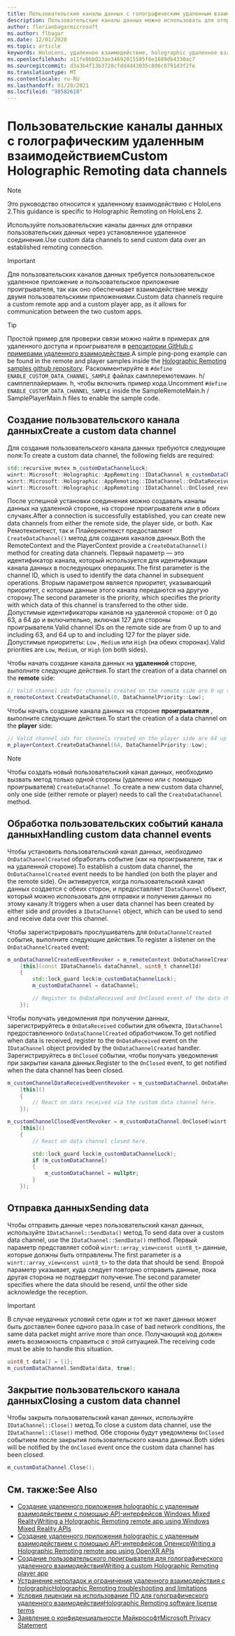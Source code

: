 ```yaml
---
title: Пользовательские каналы данных с голографическим удаленным взаимодействием
description: Пользовательские каналы данных можно использовать для отправки пользовательских данных через уже установленное удаленное подключение Holographic.
author: florianbagarmicrosoft
ms.author: flbagar
ms.date: 12/01/2020
ms.topic: article
keywords: HoloLens, удаленное взаимодействие, holographic удаленное взаимодействие, гарнитура смешанной реальности, гарнитура Windows Mixed, гарнитура виртуальной реальности, каналы данных
ms.openlocfilehash: a11fe0bb023ae34692015585f6e1689db4330ac7
ms.sourcegitcommit: d3a3b4f13b3728cfdd4d43035c806c0791d3f2fe
ms.translationtype: MT
ms.contentlocale: ru-RU
ms.lasthandoff: 01/20/2021
ms.locfileid: "98582618"
---
```

# <a name="custom-holographic-remoting-data-channels"></a><span data-ttu-id="3a2c9-104">Пользовательские каналы данных с голографическим удаленным взаимодействием</span><span class="sxs-lookup"><span data-stu-id="3a2c9-104">Custom Holographic Remoting data channels</span></span>

>[!NOTE]
><span data-ttu-id="3a2c9-105">Это руководство относится к удаленному взаимодействию с HoloLens 2.</span><span class="sxs-lookup"><span data-stu-id="3a2c9-105">This guidance is specific to Holographic Remoting on HoloLens 2.</span></span>

<span data-ttu-id="3a2c9-106">Используйте пользовательские каналы данных для отправки пользовательских данных через установленное удаленное соединение.</span><span class="sxs-lookup"><span data-stu-id="3a2c9-106">Use custom data channels to send custom data over an established remoting connection.</span></span>

>[!IMPORTANT]
><span data-ttu-id="3a2c9-107">Для пользовательских каналов данных требуется пользовательское удаленное приложение и пользовательское приложение проигрывателя, так как оно обеспечивает взаимодействие между двумя пользовательскими приложениями.</span><span class="sxs-lookup"><span data-stu-id="3a2c9-107">Custom data channels require a custom remote app and a custom player app, as it allows for communication between the two custom apps.</span></span>

>[!TIP]
><span data-ttu-id="3a2c9-108">Простой пример для проверки связи можно найти в примерах для удаленного доступа и проигрывателя в [репозитории GitHub с примерами удаленного взаимодействия](https://github.com/microsoft/MixedReality-HolographicRemoting-Samples).</span><span class="sxs-lookup"><span data-stu-id="3a2c9-108">A simple ping-pong example can be found in the remote and player samples inside the [Holographic Remoting samples github repository](https://github.com/microsoft/MixedReality-HolographicRemoting-Samples).</span></span> <span data-ttu-id="3a2c9-109">Раскомментируйте в ```#define ENABLE_CUSTOM_DATA_CHANNEL_SAMPLE``` файлах самплеремотемаин. h/самплеплайермаин. h, чтобы включить пример кода.</span><span class="sxs-lookup"><span data-stu-id="3a2c9-109">Uncomment ```#define ENABLE_CUSTOM_DATA_CHANNEL_SAMPLE``` inside the SampleRemoteMain.h / SamplePlayerMain.h files to enable the sample code.</span></span>


## <a name="create-a-custom-data-channel"></a><span data-ttu-id="3a2c9-110">Создание пользовательского канала данных</span><span class="sxs-lookup"><span data-stu-id="3a2c9-110">Create a custom data channel</span></span>


<span data-ttu-id="3a2c9-111">Для создания пользовательского канала данных требуются следующие поля:</span><span class="sxs-lookup"><span data-stu-id="3a2c9-111">To create a custom data channel, the following fields are required:</span></span>
```cpp
std::recursive_mutex m_customDataChannelLock;
winrt::Microsoft::Holographic::AppRemoting::IDataChannel m_customDataChannel = nullptr;
winrt::Microsoft::Holographic::AppRemoting::IDataChannel::OnDataReceived_revoker m_customChannelDataReceivedEventRevoker;
winrt::Microsoft::Holographic::AppRemoting::IDataChannel::OnClosed_revoker m_customChannelClosedEventRevoker;
```

<span data-ttu-id="3a2c9-112">После успешной установки соединения можно создавать каналы данных на удаленной стороне, на стороне проигрывателя или в обоих случаях.</span><span class="sxs-lookup"><span data-stu-id="3a2c9-112">After a connection is successfully established, you can create new data channels from either the remote side, the player side, or both.</span></span> <span data-ttu-id="3a2c9-113">Как Ремотеконтекст, так и Плайерконтекст предоставляют ```CreateDataChannel()``` метод для создания каналов данных.</span><span class="sxs-lookup"><span data-stu-id="3a2c9-113">Both the RemoteContext and the PlayerContext provide a ```CreateDataChannel()``` method for creating data channels.</span></span> <span data-ttu-id="3a2c9-114">Первый параметр — это идентификатор канала, который используется для идентификации канала данных в последующих операциях.</span><span class="sxs-lookup"><span data-stu-id="3a2c9-114">The first parameter is the channel ID, which is used to identify the data channel in subsequent operations.</span></span> <span data-ttu-id="3a2c9-115">Вторым параметром является приоритет, указывающий приоритет, с которым данные этого канала передаются на другую сторону.</span><span class="sxs-lookup"><span data-stu-id="3a2c9-115">The second parameter is the priority, which specifies the priority with which data of this channel is transferred to the other side.</span></span> <span data-ttu-id="3a2c9-116">Допустимые идентификаторы каналов на удаленной стороне: от 0 до 63, а 64 до и включительно, включая 127 для стороны проигрывателя.</span><span class="sxs-lookup"><span data-stu-id="3a2c9-116">Valid channel IDs on the remote side are from 0 up to and including 63, and 64 up to and including 127 for the player side.</span></span> <span data-ttu-id="3a2c9-117">Допустимые приоритеты: ```Low``` , ```Medium``` или ```High``` (на обеих сторонах).</span><span class="sxs-lookup"><span data-stu-id="3a2c9-117">Valid priorities are ```Low```, ```Medium```, or ```High``` (on both sides).</span></span>

<span data-ttu-id="3a2c9-118">Чтобы начать создание канала данных на **удаленной** стороне, выполните следующие действия.</span><span class="sxs-lookup"><span data-stu-id="3a2c9-118">To start the creation of a data channel on the **remote** side:</span></span>
```cpp
// Valid channel ids for channels created on the remote side are 0 up to and including 63
m_remoteContext.CreateDataChannel(0, DataChannelPriority::Low);
```

<span data-ttu-id="3a2c9-119">Чтобы начать создание канала данных на стороне **проигрывателя** , выполните следующие действия.</span><span class="sxs-lookup"><span data-stu-id="3a2c9-119">To start the creation of a data channel on the **player** side:</span></span>
```cpp
// Valid channel ids for channels created on the player side are 64 up to and including 127
m_playerContext.CreateDataChannel(64, DataChannelPriority::Low);
```

>[!NOTE]
><span data-ttu-id="3a2c9-120">Чтобы создать новый пользовательский канал данных, необходимо вызвать метод только одной стороны (удаленно или с помощью проигрывателя) ```CreateDataChannel``` .</span><span class="sxs-lookup"><span data-stu-id="3a2c9-120">To create a new custom data channel, only one side (either remote or player) needs to call the ```CreateDataChannel``` method.</span></span>

## <a name="handling-custom-data-channel-events"></a><span data-ttu-id="3a2c9-121">Обработка пользовательских событий канала данных</span><span class="sxs-lookup"><span data-stu-id="3a2c9-121">Handling custom data channel events</span></span>

<span data-ttu-id="3a2c9-122">Чтобы установить пользовательский канал данных, необходимо ```OnDataChannelCreated``` обработать событие (как на проигрывателе, так и на удаленной стороне).</span><span class="sxs-lookup"><span data-stu-id="3a2c9-122">To establish a custom data channel, the ```OnDataChannelCreated``` event needs to be handled (on both the player and the remote side).</span></span> <span data-ttu-id="3a2c9-123">Он активируется, когда пользовательский канал данных создается с обеих сторон, и предоставляет ```IDataChannel``` объект, который можно использовать для отправки и получения данных по этому каналу.</span><span class="sxs-lookup"><span data-stu-id="3a2c9-123">It triggers when a user data channel has been created by either side and provides a ```IDataChannel``` object, which can be used to send and receive data over this channel.</span></span>

<span data-ttu-id="3a2c9-124">Чтобы зарегистрировать прослушиватель для ```OnDataChannelCreated``` события, выполните следующие действия.</span><span class="sxs-lookup"><span data-stu-id="3a2c9-124">To register a listener on the ```OnDataChannelCreated``` event:</span></span>
```cpp
m_onDataChannelCreatedEventRevoker = m_remoteContext.OnDataChannelCreated(winrt::auto_revoke,
    [this](const IDataChannel& dataChannel, uint8_t channelId)
    {
        std::lock_guard lock(m_customDataChannelLock);
        m_customDataChannel = dataChannel;

        // Register to OnDataReceived and OnClosed event of the data channel here, see below...
    });
```

<span data-ttu-id="3a2c9-125">Чтобы получать уведомления при получении данных, зарегистрируйтесь в ```OnDataReceived``` событии для объекта, ```IDataChannel``` предоставленного ```OnDataChannelCreated``` обработчиком.</span><span class="sxs-lookup"><span data-stu-id="3a2c9-125">To get notified when data is received, register to the ```OnDataReceived``` event on the ```IDataChannel``` object provided by the ```OnDataChannelCreated``` handler.</span></span> <span data-ttu-id="3a2c9-126">Зарегистрируйтесь в ```OnClosed``` событии, чтобы получать уведомления при закрытии канала данных.</span><span class="sxs-lookup"><span data-stu-id="3a2c9-126">Register to the ```OnClosed``` event, to get notified when the data channel has been closed.</span></span>

```cpp
m_customChannelDataReceivedEventRevoker = m_customDataChannel.OnDataReceived(winrt::auto_revoke, 
    [this]()
    {
        // React on data received via the custom data channel here.
    });

m_customChannelClosedEventRevoker = m_customDataChannel.OnClosed(winrt::auto_revoke,
    [this]()
    {
        // React on data channel closed here.

        std::lock_guard lock(m_customDataChannelLock);
        if (m_customDataChannel)
        {
            m_customDataChannel = nullptr;
        }
    });
```

## <a name="sending-data"></a><span data-ttu-id="3a2c9-127">Отправка данных</span><span class="sxs-lookup"><span data-stu-id="3a2c9-127">Sending data</span></span>

<span data-ttu-id="3a2c9-128">Чтобы отправить данные через пользовательский канал данных, используйте ```IDataChannel::SendData()``` метод.</span><span class="sxs-lookup"><span data-stu-id="3a2c9-128">To send data over a custom data channel, use the ```IDataChannel::SendData()``` method.</span></span> <span data-ttu-id="3a2c9-129">Первый параметр представляет собой ```winrt::array_view<const uint8_t>``` данные, которые должны быть отправлены.</span><span class="sxs-lookup"><span data-stu-id="3a2c9-129">The first parameter is a ```winrt::array_view<const uint8_t>``` to the data that should be send.</span></span> <span data-ttu-id="3a2c9-130">Второй параметр указывает, куда следует повторно отправить данные, пока другая сторона не подтвердит получение.</span><span class="sxs-lookup"><span data-stu-id="3a2c9-130">The second parameter specifies where the data should be resend, until the other side acknowledge the reception.</span></span> 

>[!IMPORTANT]
><span data-ttu-id="3a2c9-131">В случае неудачных условий сети один и тот же пакет данных может быть доставлен более одного раза.</span><span class="sxs-lookup"><span data-stu-id="3a2c9-131">In case of bad network conditions, the same data packet might arrive more than once.</span></span> <span data-ttu-id="3a2c9-132">Получающий код должен иметь возможность справиться с этой ситуацией.</span><span class="sxs-lookup"><span data-stu-id="3a2c9-132">The receiving code must be able to handle this situation.</span></span>

```cpp
uint8_t data[] = {1};
m_customDataChannel.SendData(data, true);
```

## <a name="closing-a-custom-data-channel"></a><span data-ttu-id="3a2c9-133">Закрытие пользовательского канала данных</span><span class="sxs-lookup"><span data-stu-id="3a2c9-133">Closing a custom data channel</span></span>

<span data-ttu-id="3a2c9-134">Чтобы закрыть пользовательский канал данных, используйте ```IDataChannel::Close()``` метод.</span><span class="sxs-lookup"><span data-stu-id="3a2c9-134">To close a custom data channel, use the ```IDataChannel::Close()``` method.</span></span> <span data-ttu-id="3a2c9-135">Обе стороны будут уведомлены ```OnClosed``` событием после закрытия пользовательского канала данных.</span><span class="sxs-lookup"><span data-stu-id="3a2c9-135">Both sides will be notified by the ```OnClosed``` event once the custom data channel has been closed.</span></span>

```cpp
m_customDataChannel.Close();
```

## <a name="see-also"></a><span data-ttu-id="3a2c9-136">См. также:</span><span class="sxs-lookup"><span data-stu-id="3a2c9-136">See Also</span></span>
* [<span data-ttu-id="3a2c9-137">Создание удаленного приложения holographic с удаленным взаимодействием с помощью API-интерфейсов Windows Mixed Reality</span><span class="sxs-lookup"><span data-stu-id="3a2c9-137">Writing a Holographic Remoting remote app using Windows Mixed Reality APIs</span></span>](holographic-remoting-create-remote-wmr.md)
* [<span data-ttu-id="3a2c9-138">Создание удаленного приложения holographic с удаленным взаимодействием с помощью API-интерфейсов Опенкср</span><span class="sxs-lookup"><span data-stu-id="3a2c9-138">Writing a Holographic Remoting remote app using OpenXR APIs</span></span>](holographic-remoting-create-remote-openxr.md)
* [<span data-ttu-id="3a2c9-139">Создание пользовательского проигрывателя для голографического удаленного взаимодействия</span><span class="sxs-lookup"><span data-stu-id="3a2c9-139">Writing a custom Holographic Remoting player app</span></span>](holographic-remoting-create-player.md)
* [<span data-ttu-id="3a2c9-140">Устранение неполадок и ограничения удаленного взаимодействия с holographic</span><span class="sxs-lookup"><span data-stu-id="3a2c9-140">Holographic Remoting troubleshooting and limitations</span></span>](holographic-remoting-troubleshooting.md)
* [<span data-ttu-id="3a2c9-141">Условия лицензии на использование ПО для голографического удаленного взаимодействия</span><span class="sxs-lookup"><span data-stu-id="3a2c9-141">Holographic Remoting software license terms</span></span>](//legal/mixed-reality/microsoft-holographic-remoting-software-license-terms)
* [<span data-ttu-id="3a2c9-142">Заявление о конфиденциальности Майкрософт</span><span class="sxs-lookup"><span data-stu-id="3a2c9-142">Microsoft Privacy Statement</span></span>](https://go.microsoft.com/fwlink/?LinkId=521839)